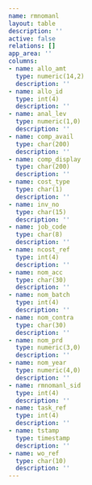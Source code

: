 ```yaml
---
name: rmnomanl
layout: table
description: ''
active: false
relations: []
app_area: ''
columns:
- name: allo_amt
  type: numeric(14,2)
  description: ''
- name: allo_id
  type: int(4)
  description: ''
- name: anal_lev
  type: numeric(1,0)
  description: ''
- name: comp_avail
  type: char(200)
  description: ''
- name: comp_display
  type: char(200)
  description: ''
- name: cost_type
  type: char(1)
  description: ''
- name: inv_no
  type: char(15)
  description: ''
- name: job_code
  type: char(8)
  description: ''
- name: ncost_ref
  type: int(4)
  description: ''
- name: nom_acc
  type: char(30)
  description: ''
- name: nom_batch
  type: int(4)
  description: ''
- name: nom_contra
  type: char(30)
  description: ''
- name: nom_prd
  type: numeric(3,0)
  description: ''
- name: nom_year
  type: numeric(4,0)
  description: ''
- name: rmnomanl_sid
  type: int(4)
  description: ''
- name: task_ref
  type: int(4)
  description: ''
- name: tstamp
  type: timestamp
  description: ''
- name: wo_ref
  type: char(10)
  description: ''
---
```


